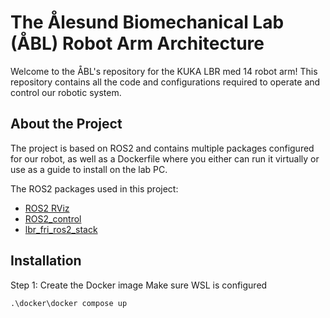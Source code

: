 # The Ålesund Biomechanical Lab (ÅBL) Robot Arm Architecture
Welcome to the ÅBL's repository for the KUKA LBR med 14 robot arm! This repository contains all the code and configurations required to operate and control our robotic system.

## About the Project
The project is based on ROS2 and contains multiple packages configured for our robot, as well as a Dockerfile where you either can run it virtually or use as a guide to install on the lab PC.

The ROS2 packages used in this project:
- [ROS2 RViz](https://github.com/ros2/rviz)
- [ROS2_control](https://control.ros.org/master/index.html)
- [lbr_fri_ros2_stack](https://github.com/lbr-stack/lbr_fri_ros2_stack)

## Installation

Step 1: Create the Docker image
Make sure WSL is configured
```
.\docker\docker compose up
```